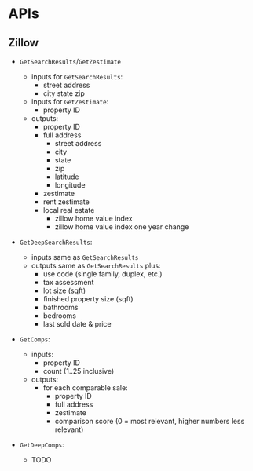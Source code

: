 # APIs

## Zillow

- `GetSearchResults`/`GetZestimate`
  - inputs for `GetSearchResults`:
    - street address
    - city state zip
  - inputs for `GetZestimate`:
    - property ID
  - outputs:
    - property ID
    - full address
      - street address
      - city
      - state
      - zip
      - latitude
      - longitude
    - zestimate
    - rent zestimate
    - local real estate
      - zillow home value index
      - zillow home value index one year change

- `GetDeepSearchResults`:
  - inputs same as `GetSearchResults`
  - outputs same as `GetSearchResults` plus:
    - use code (single family, duplex, etc.)
    - tax assessment
    - lot size (sqft)
    - finished property size (sqft)
    - bathrooms
    - bedrooms
    - last sold date & price

- `GetComps`:
  - inputs:
    - property ID
    - count (1..25 inclusive)
  - outputs:
    - for each comparable sale:
      - property ID
      - full address
      - zestimate
      - comparison score (0 = most relevant, higher numbers less relevant)

- `GetDeepComps`:
  - TODO
